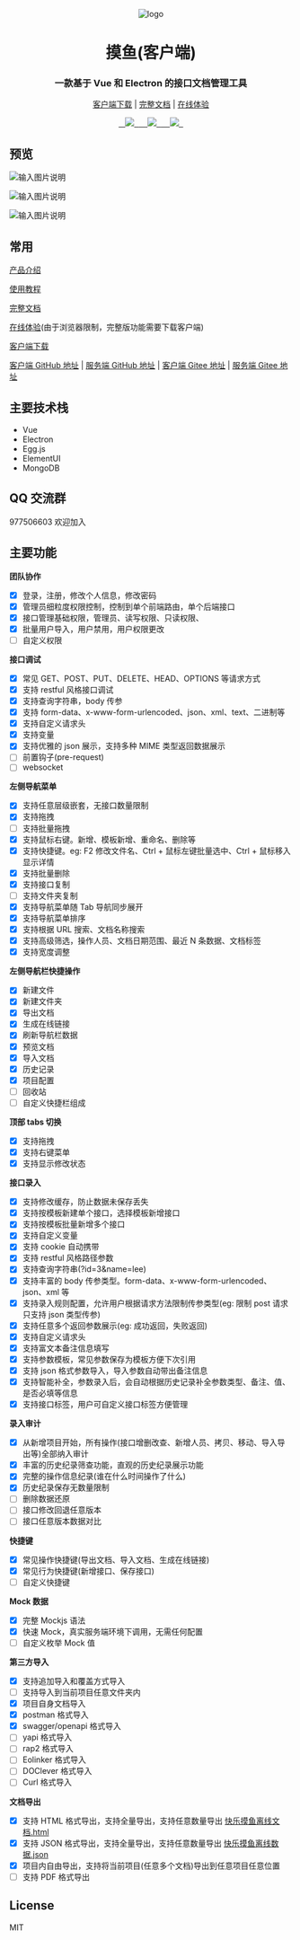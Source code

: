 <div align="center">

![logo](https://images.gitee.com/uploads/images/2021/0331/214909_4f34bc9b_1230427.png "屏幕截图.png")

# 摸鱼(客户端)

### 一款基于 Vue 和 Electron 的接口文档管理工具

[客户端下载](https://gitee.com/shuzhikai/moyu/attach_files/626980/download/moyu%20Setup%200.2.2.exe) | [完整文档](https://www.yuque.com/happymoyu) | [在线体验](https://online.jobtool.cn/)

[    ![](https://img.shields.io/github/v/release/trueleaf/moyu?style=flat-square#align=left&display=inline&height=20&margin=%5Bobject%20Object%5D&originHeight=20&originWidth=94&status=done&style=none&width=94)  ](https://github.com/trueleaf/moyu/releases/latest)[    ![](https://img.shields.io/github/license/trueleaf/moyu#align=left&display=inline&height=20&margin=%5Bobject%20Object%5D&originHeight=20&originWidth=78&status=done&style=none&width=78)  ](https://github.com/trueleaf/moyu/blob/master/LICENSE)[    ![](https://img.shields.io/github/downloads/trueleaf/moyu/total#align=left&display=inline&height=20&margin=%5Bobject%20Object%5D&originHeight=20&originWidth=86&status=done&style=none&width=86)  ](https://github.com/trueleaf/moyu/releases/latest)

</div>

## 预览

![输入图片说明](https://images.gitee.com/uploads/images/2021/0331/215000_bc4b9025_1230427.png "屏幕截图.png")

![输入图片说明](https://images.gitee.com/uploads/images/2021/0331/215030_fcc9272e_1230427.png "屏幕截图.png")

![输入图片说明](https://images.gitee.com/uploads/images/2021/0331/215051_83e16797_1230427.png "屏幕截图.png")

## 常用

[产品介绍](https://www.yuque.com/happymoyu/as0gig/fayyy6)

[使用教程](https://www.yuque.com/happymoyu/as0gig/npr3di)

[完整文档](https://www.yuque.com/happymoyu)

[在线体验](https://online.jobtool.cn/)(由于浏览器限制，完整版功能需要下载客户端)

[客户端下载](https://gitee.com/shuzhikai/moyu/attach_files/626980/download/moyu%20Setup%200.2.2.exe)

[客户端 GitHub 地址](https://github.com/trueleaf/moyu) | [服务端 GitHub 地址](https://github.com/trueleaf/moyu-server) | [客户端 Gitee 地址](https://gitee.com/shuzhikai/moyu) | [服务端 Gitee 地址](https://gitee.com/shuzhikai/moyu-server)

## 主要技术栈

-   Vue
-   Electron
-   Egg.js
-   ElementUI
-   MongoDB

## QQ 交流群

977506603 欢迎加入

## 主要功能

**团队协作**

-   [x] 登录，注册，修改个人信息，修改密码
-   [x] 管理员细粒度权限控制，控制到单个前端路由，单个后端接口
-   [x] 接口管理基础权限，管理员、读写权限、只读权限、
-   [x] 批量用户导入，用户禁用，用户权限更改
-   [ ] 自定义权限

**接口调试**

-   [x] 常见 GET、POST、PUT、DELETE、HEAD、OPTIONS 等请求方式
-   [x] 支持 restful 风格接口调试
-   [x] 支持查询字符串，body 传参
-   [x] 支持 form-data、x-www-form-urlencoded、json、xml、text、二进制等
-   [x] 支持自定义请求头
-   [x] 支持变量
-   [x] 支持优雅的 json 展示，支持多种 MIME 类型返回数据展示
-   [ ] 前置钩子(pre-request)
-   [ ] websocket

**左侧导航菜单**

-   [x] 支持任意层级嵌套，无接口数量限制
-   [x] 支持拖拽
-   [ ] 支持批量拖拽
-   [x] 支持鼠标右键。新增、模板新增、重命名、删除等
-   [x] 支持快捷键。eg: F2 修改文件名、Ctrl + 鼠标左键批量选中、Ctrl + 鼠标移入显示详情
-   [x] 支持批量删除
-   [x] 支持接口复制
-   [ ] 支持文件夹复制
-   [x] 支持导航菜单随 Tab 导航同步展开
-   [x] 支持导航菜单排序
-   [x] 支持根据 URL 搜索、文档名称搜索
-   [x] 支持高级筛选，操作人员、文档日期范围、最近 N 条数据、文档标签
-   [x] 支持宽度调整

**左侧导航栏快捷操作**

-   [x] 新建文件
-   [x] 新建文件夹
-   [x] 导出文档
-   [x] 生成在线链接
-   [x] 刷新导航栏数据
-   [x] 预览文档
-   [x] 导入文档
-   [x] 历史记录
-   [x] 项目配置
-   [ ] 回收站
-   [ ] 自定义快捷栏组成

**顶部 tabs 切换**

-   [x] 支持拖拽
-   [x] 支持右键菜单
-   [x] 支持显示修改状态

**接口录入**

-   [x] 支持修改缓存，防止数据未保存丢失
-   [x] 支持按模板新建单个接口，选择模板新增接口
-   [x] 支持按模板批量新增多个接口
-   [x] 支持自定义变量
-   [x] 支持 cookie 自动携带
-   [x] 支持 restful 风格路径参数
-   [x] 支持查询字符串(?id=3&name=lee)
-   [x] 支持丰富的 body 传参类型。form-data、x-www-form-urlencoded、json、xml 等
-   [x] 支持录入规则配置，允许用户根据请求方法限制传参类型(eg: 限制 post 请求只支持 json 类型传参)
-   [x] 支持任意多个返回参数展示(eg: 成功返回，失败返回)
-   [x] 支持自定义请求头
-   [x] 支持富文本备注信息填写
-   [x] 支持参数模板，常见参数保存为模板方便下次引用
-   [x] 支持 json 格式参数导入，导入参数自动带出备注信息
-   [x] 支持智能补全，参数录入后，会自动根据历史记录补全参数类型、备注、值、是否必填等信息
-   [x] 支持接口标签，用户可自定义接口标签方便管理

**录入审计**

-   [x] 从新增项目开始，所有操作(接口增删改查、新增人员、拷贝、移动、导入导出等)全部纳入审计
-   [x] 丰富的历史纪录筛查功能，直观的历史纪录展示功能
-   [x] 完整的操作信息纪录(谁在什么时间操作了什么)
-   [x] 历史纪录保存无数量限制
-   [ ] 删除数据还原
-   [ ] 接口修改回退任意版本
-   [ ] 接口任意版本数据对比

**快捷键**

-   [x] 常见操作快捷键(导出文档、导入文档、生成在线链接)
-   [x] 常见行为快捷键(新增接口、保存接口)
-   [ ] 自定义快捷键

**Mock 数据**

-   [x] 完整 Mockjs 语法
-   [x] 快速 Mock，真实服务端环境下调用，无需任何配置
-   [ ] 自定义枚举 Mock 值

**第三方导入**

-   [x] 支持追加导入和覆盖方式导入
-   [ ] 支持导入到当前项目任意文件夹内
-   [x] 项目自身文档导入
-   [x] postman 格式导入
-   [x] swagger/openapi 格式导入
-   [ ] yapi 格式导入
-   [ ] rap2 格式导入
-   [ ] Eolinker 格式导入
-   [ ] DOClever 格式导入
-   [ ] Curl 格式导入

**文档导出**

-   [x] 支持 HTML 格式导出，支持全量导出，支持任意数量导出 [快乐摸鱼离线文档.html](https://www.yuque.com/attachments/yuque/0/2021/html/612481/1620527275510-bdb8c129-8234-470c-b972-f3ad21d7285c.html?_lake_card=%7B%22src%22%3A%22https%3A%2F%2Fwww.yuque.com%2Fattachments%2Fyuque%2F0%2F2021%2Fhtml%2F612481%2F1620527275510-bdb8c129-8234-470c-b972-f3ad21d7285c.html%22%2C%22name%22%3A%22%E5%BF%AB%E4%B9%90%E6%91%B8%E9%B1%BC%E7%A6%BB%E7%BA%BF%E6%96%87%E6%A1%A3.html%22%2C%22size%22%3A1950544%2C%22type%22%3A%22text%2Fhtml%22%2C%22ext%22%3A%22html%22%2C%22status%22%3A%22done%22%2C%22taskId%22%3A%22u16bd8c8b-2282-4ff6-bae0-0cc0357a72f%22%2C%22taskType%22%3A%22upload%22%2C%22id%22%3A%22ue9cf096c%22%2C%22card%22%3A%22file%22%7D)
-   [x] 支持 JSON 格式导出，支持全量导出，支持任意数量导出 [快乐摸鱼离线数据.json](https://www.yuque.com/attachments/yuque/0/2021/json/612481/1620527310215-971202e2-4892-40c8-a9fa-44d61a6b35c1.json?_lake_card=%7B%22src%22%3A%22https%3A%2F%2Fwww.yuque.com%2Fattachments%2Fyuque%2F0%2F2021%2Fjson%2F612481%2F1620527310215-971202e2-4892-40c8-a9fa-44d61a6b35c1.json%22%2C%22name%22%3A%22%E5%BF%AB%E4%B9%90%E6%91%B8%E9%B1%BC%E7%A6%BB%E7%BA%BF%E6%95%B0%E6%8D%AE.json%22%2C%22size%22%3A371868%2C%22type%22%3A%22application%2Fjson%22%2C%22ext%22%3A%22json%22%2C%22status%22%3A%22done%22%2C%22taskId%22%3A%22u3c7ba952-f957-4ea3-9942-21f80291753%22%2C%22taskType%22%3A%22upload%22%2C%22id%22%3A%22ua98dcddb%22%2C%22card%22%3A%22file%22%7D)
-   [x] 项目内自由导出，支持将当前项目(任意多个文档)导出到任意项目任意位置
-   [ ] 支持 PDF 格式导出

## License

MIT
